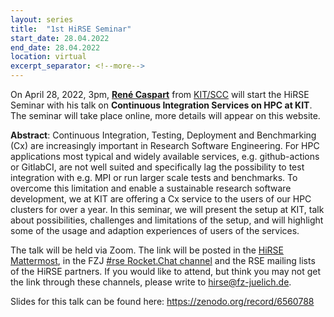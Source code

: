 ```yaml
---
layout: series
title:  "1st HiRSE Seminar"
start_date: 28.04.2022
end_date: 28.04.2022
location: virtual
excerpt_separator: <!--more-->
---
```


On April 28, 2022, 3pm, [**René Caspart**](https://www.scc.kit.edu/personen/12332.php) from [KIT/SCC](https://www.scc.kit.edu/) will start the HiRSE Seminar with his talk on **Continuous Integration Services on HPC at KIT**. The seminar will take place online, more details will appear on this website.
<!--more-->

**Abstract**: Continuous Integration, Testing, Deployment and Benchmarking (Cx) are increasingly important in Research Software Engineering.
For HPC applications most typical and widely available services, e.g. github-actions or GitlabCI, are not well suited and specifically lag the possibility to test integration with e.g. MPI or run larger scale tests and benchmarks.
To overcome this limitation and enable a sustainable research software development, we at KIT are offering a Cx service to the users of our HPC clusters for over a year.
In this seminar, we will present the setup at KIT, talk about possibilities, challenges and limitations of the setup, and will highlight some of the usage and adaption experiences of users of the services.

The talk will be held via Zoom. The link will be posted in the [HiRSE Mattermost](https://mattermost.hzdr.de/hirse), in the FZJ [#rse Rocket.Chat channel](https://chat.fz-juelich.de/channel/rse) and the RSE mailing lists of the HiRSE partners. If you would like to attend, but think you may not get the link through these channels, please write to [hirse@fz-juelich.de](mailto:hirse@fz-juelich.de).

Slides for this talk can be found here: <https://zenodo.org/record/6560788>
